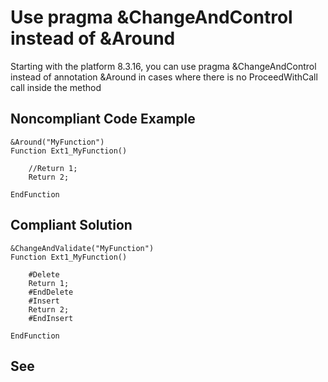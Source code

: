 # Use pragma &ChangeAndControl instead of &Around

Starting with the platform 8.3.16, you can use pragma &ChangeAndControl instead of annotation &Around in cases where there is no ProceedWithCall call inside the method 

## Noncompliant Code Example

```bsl
&Around("MyFunction")
Function Ext1_MyFunction()
	
	//Return 1;
	Return 2;
	
EndFunction
```

## Compliant Solution

```bsl
&ChangeAndValidate("MyFunction")
Function Ext1_MyFunction()
	
	#Delete
	Return 1;
	#EndDelete
	#Insert
	Return 2;
	#EndInsert
	
EndFunction
```

## See

